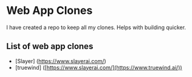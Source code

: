 # Web App Clones

I have created a repo to keep all my clones. Helps with building quicker. 

## List of web app clones

- [Slayer] (https://www.slayerai.com/)
- [truewind] ([https://www.slayerai.com/](https://www.truewind.ai/))
